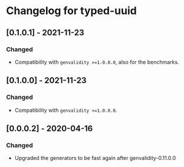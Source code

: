 # Changelog for typed-uuid

## [0.1.0.1] - 2021-11-23

### Changed

* Compatibility with `genvalidity >=1.0.0.0`, also for the benchmarks.

## [0.1.0.0] - 2021-11-23

### Changed

* Compatibility with `genvalidity >=1.0.0.0`.

## [0.0.0.2] - 2020-04-16

### Changed

* Upgraded the generators to be fast again after genvalidity-0.11.0.0
